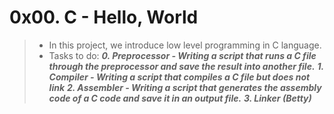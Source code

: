 # **0x00. C - Hello, World**
> * In this project, we introduce low level programming in C language.
> * Tasks to do:
> ***0. Preprocessor - Writing  a script that runs a C file through the preprocessor and save the result into another file.***
> ***1. Compiler - Writing a script that compiles a C file but does not link***
> ***2. Assembler - Writing a script that generates the assembly code of a C code and save it in an output file.***
> ***3. Linker (Betty)***
